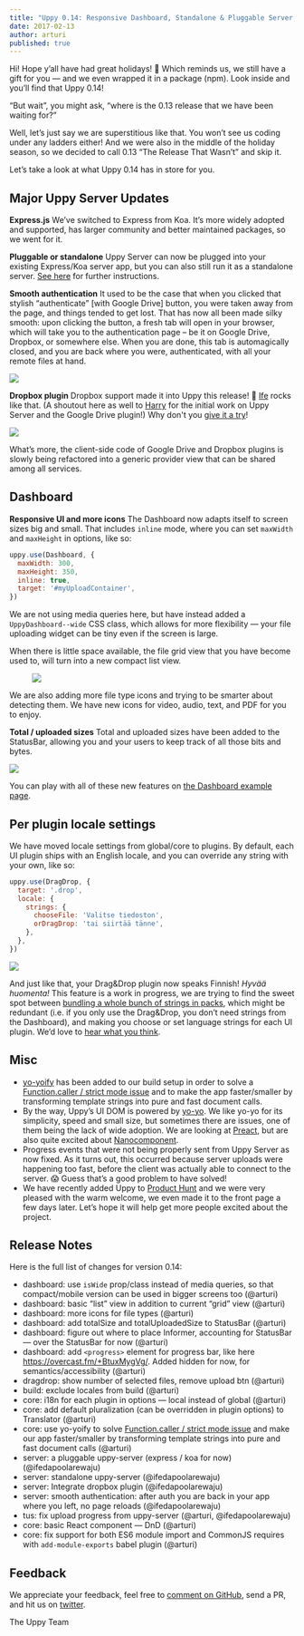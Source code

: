 ```yaml
---
title: "Uppy 0.14: Responsive Dashboard, Standalone & Pluggable Server, Dropbox"
date: 2017-02-13
author: arturi
published: true
---
```


Hi! Hope y’all have had great holidays! 🎄 Which reminds us, we still have a gift for you — and we even wrapped it in a package (npm). Look inside and you’ll find that Uppy 0.14!

“But wait”, you might ask, “where is the 0.13 release that we have been waiting for?”

Well, let’s just say we are superstitious like that. You won’t see us coding under any ladders either! And we were also in the middle of the holiday season, so we decided to call 0.13 “The Release That Wasn’t” and skip it.

Let’s take a look at what Uppy 0.14 has in store for you.

<!-- more -->

## Major Uppy Server Updates

**Express.js**
We’ve switched to Express from Koa. It’s more widely adopted and supported, has larger community and better maintained packages, so we went for it.

**Pluggable or standalone**
Uppy Server can now be plugged into your existing Express/Koa server app, but you can also still run it as a standalone server. [See here](https://github.com/transloadit/uppy-server#run-as-standalone-server) for further instructions.

**Smooth authentication**
It used to be the case that when you clicked that stylish “authenticate” \[with Google Drive] button, you were taken away from the page, and things tended to get lost. That has now all been made silky smooth: upon clicking the button, a fresh tab will open in your browser, which will take you to the authentication page – be it on Google Drive, Dropbox, or somewhere else. When you are done, this tab is automagically closed, and you are back where you were, authenticated, with all your remote files at hand.

<img class="border" src="/uppy/images/blog/0.14/smooth-auth.png">

**Dropbox plugin**
Dropbox support made it into Uppy this release! 🎉 [Ife](https://github.com/ifedapoolarewaju) rocks like that. (A shoutout here as well to [Harry](https://github.com/hedgerh) for the initial work on Uppy Server and the Google Drive plugin!) Why don't you [give it a try](/uppy/examples/dashboard/)!

<img class="border" src="/uppy/images/blog/0.14/uppy-dropbox.png">

What’s more, the client-side code of Google Drive and Dropbox plugins is slowly being refactored into a generic provider view that can be shared among all services.

## Dashboard

**Responsive UI and more icons**
The Dashboard now adapts itself to screen sizes big and small. That includes `inline` mode, where you can set `maxWidth` and `maxHeight` in options, like so:

```js
uppy.use(Dashboard, {
  maxWidth: 300,
  maxHeight: 350,
  inline: true,
  target: '#myUploadContainer',
})
```

We are not using media queries here, but have instead added a `UppyDashboard--wide` CSS class, which allows for more flexibility — your file uploading widget can be tiny even if the screen is large.

When there is little space available, the file grid view that you have become used to, will turn into a new compact list view.

<figure class="wide"><img src="/uppy/images/blog/0.14/dashboard-grid-list.jpg"></figure>

We are also adding more file type icons and trying to be smarter about detecting them. We have new icons for video, audio, text, and PDF for you to enjoy.

**Total / uploaded sizes**
Total and uploaded sizes have been added to the StatusBar, allowing you and your users to keep track of all those bits and bytes.

<img src="/uppy/images/blog/0.14/statusbar-uploaded-total-size.png">

You can play with all of these new features on [the Dashboard example page](/uppy/examples/dashboard/).

<!-- more -->

## Per plugin locale settings

We have moved locale settings from global/core to plugins. By default, each UI plugin ships with an English locale, and you can override any string with your own, like so:

```js
uppy.use(DragDrop, {
  target: '.drop',
  locale: {
    strings: {
      chooseFile: 'Valitse tiedoston',
      orDragDrop: 'tai siirtää tänne',
    },
  },
})
```

<img src="/uppy/images/blog/0.14/dnd-fi.png">

And just like that, your Drag&Drop plugin now speaks Finnish! *Hyvää huomenta!* This feature is a work in progress, we are trying to find the sweet spot between [bundling a whole bunch of strings in packs](https://github.com/transloadit/uppy/blob/8c6252933813af69c1b71ec4621a7fc14dfb3ab0/src/locales/pt_BR.js), which might be redundant (i.e. if you only use the Drag&Drop, you don’t need strings from the Dashboard), and making you choose or set language strings for each UI plugin. We’d love to [hear what you think](https://github.com/transloadit/uppy/issues/42).

## Misc

- [yo-yoify](https://www.npmjs.com/package/yo-yoify) has been added to our build setup in order to solve a [Function.caller / strict mode issue](https://github.com/shama/bel#note) and to make the app faster/smaller by transforming template strings into pure and fast document calls.
- By the way, Uppy’s UI DOM is powered by [yo-yo](https://www.npmjs.com/package/yo-yo). We like yo-yo for its simplicity, speed and small size, but sometimes there are issues, one of them being the lack of wide adoption. We are looking at [Preact](https://preactjs.com/), but are also quite excited about [Nanocomponent](https://github.com/yoshuawuyts/nanocomponent).
- Progress events that were not being properly sent from Uppy Server as now fixed. As it turns out, this occurred because server uploads were happening too fast, before the client was actually able to connect to the server. :scream: Guess that’s a good problem to have solved!
- We have recently added Uppy to [Product Hunt](https://www.producthunt.com/posts/uppy) and we were very pleased with the warm welcome, we even made it to the front page a few days later. Let’s hope it will help get more people excited about the project.

## Release Notes

Here is the full list of changes for version 0.14:

- dashboard: use `isWide` prop/class instead of media queries, so that compact/mobile version can be used in bigger screens too (@arturi)
- dashboard: basic “list” view in addition to current “grid” view (@arturi)
- dashboard: more icons for file types (@arturi)
- dashboard: add totalSize and totalUploadedSize to StatusBar (@arturi)
- dashboard: figure out where to place Informer, accounting for StatusBar — over the StatusBar for now (@arturi)
- dashboard: add `<progress>` element for progress bar, like here <https://overcast.fm/+BtuxMygVg/>. Added hidden for now, for semantics/accessibility (@arturi)
- dragdrop: show number of selected files, remove upload btn (@arturi)
- build: exclude locales from build (@arturi)
- core: i18n for each plugin in options — local instead of global (@arturi)
- core: add default pluralization (can be overridden in plugin options) to Translator (@arturi)
- core: use yo-yoify to solve [Function.caller / strict mode issue](https://github.com/shama/bel#note) and make our app faster/smaller by transforming template strings into pure and fast document calls (@arturi)
- server: a pluggable uppy-server (express / koa for now) (@ifedapoolarewaju)
- server: standalone uppy-server (@ifedapoolarewaju)
- server: Integrate dropbox plugin (@ifedapoolarewaju)
- server: smooth authentication: after auth you are back in your app where you left, no page reloads (@ifedapoolarewaju)
- tus: fix upload progress from uppy-server (@arturi, @ifedapoolarewaju)
- core: basic React component — DnD (@arturi)
- core: fix support for both ES6 module import and CommonJS requires with `add-module-exports` babel plugin (@arturi)

## Feedback

We appreciate your feedback, feel free to [comment on GitHub](https://github.com/transloadit/uppy/issues/), send a PR, and hit us on [twitter](https://twitter.com/uppy_io).

The Uppy Team
